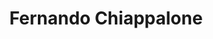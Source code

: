 ---
title: "Fernando Chiappalone"
url: /ciudad-autonoma-de-buenos-aires/fernando-chiappalone/
shop: peluquería
---